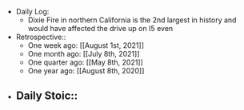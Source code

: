 - Daily Log:
    - Dixie Fire in northern California is the 2nd largest in history and would have affected the drive up on I5 even
- Retrospective::
    - One week ago: [[August 1st, 2021]]
    - One month ago: [[July 8th, 2021]]
    - One quarter ago: [[May 8th, 2021]]
    - One year ago: [[August 8th, 2020]]
- Daily Stoic::
    -
